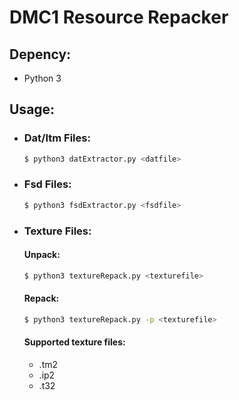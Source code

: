 # DMC1 Resource Repacker

## Depency:
* Python 3

## Usage:
* ### Dat/Itm Files:
    ```bash
    $ python3 datExtractor.py <datfile>
    ```

* ### Fsd Files:
    ```bash
    $ python3 fsdExtractor.py <fsdfile>
    ```

* ### Texture Files:

    #### Unpack:
    ```bash
    $ python3 textureRepack.py <texturefile>
    ```
    #### Repack:
    ```bash
    $ python3 textureRepack.py -p <texturefile>
    ```

    #### Supported texture files:
    - .tm2
    - .ip2
    - .t32

